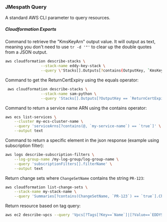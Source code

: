 ### JMespath Query
A standard AWS CLI parameter to query resources.

##### Cloudformation Exports

Command to retrieve the "KmsKeyArn" output value. It will output as text, meaning you don't need to use `tr -d '"'` to clear up the double quotes from a JSON output. 
 
```bash
aws cloudformation describe-stacks \
                --stack-name eddy-key-stack \
                --query \'Stacks[].Outputs[?contains(OutputKey, `KmsKeyArn`) == `true`].OutputValue[]\' --output text
```

Command to get the ReturnCertExpiry using the equals operator:

```bash
 aws cloudformation describe-stacks \
                --stack-name sam-python \
                --query 'Stacks[].Outputs[?OutputKey == `ReturnCertExpiry`].OutputValue[]'
```

Command to return a service name ARN using the contains operator:

```bash
aws ecs list-services \
    --cluster my-ecs-cluster-name \
    --query 'serviceArns[?contains(@, `my-service-name`) == `true`]' \
    --output text
```

Command to return a specific element in the json response (example using subscription filter):

```bash
aws logs describe-subscription-filters \
    --log-group-name /my-log-group/log-group-name \
    --query 'subscriptionFilters[].filterName' \
    --output text
```

Return change sets where `ChangeSetName` contains the string `PR-123`:

```bash
aws cloudformation list-change-sets \
    --stack-name my-stack-name \
    --query 'Summaries[?contains(ChangeSetName, `PR-123`) == `true`].ChangeSetName'
```

Return resource based on tag query:

```bash
aws ec2 describe-vpcs --query 'Vpcs[?Tags[?Key==`Name`]|[?Value==`EDDYS_VPC`]].VpcId' --output text
```